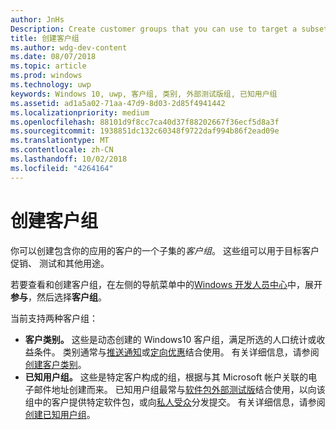 ```yaml
---
author: JnHs
Description: Create customer groups that you can use to target a subset of your app's customer base for promotions, testing, or other purposes.
title: 创建客户组
ms.author: wdg-dev-content
ms.date: 08/07/2018
ms.topic: article
ms.prod: windows
ms.technology: uwp
keywords: Windows 10, uwp, 客户组, 类别, 外部测试版组, 已知用户组
ms.assetid: ad1a5a02-71aa-47d9-8d03-2d85f4941442
ms.localizationpriority: medium
ms.openlocfilehash: 88101d9f8cc7ca40d37f88202667f36ecf5d8a3f
ms.sourcegitcommit: 1938851dc132c60348f9722daf994b86f2ead09e
ms.translationtype: MT
ms.contentlocale: zh-CN
ms.lasthandoff: 10/02/2018
ms.locfileid: "4264164"
---
```

# <a name="create-customer-groups"></a>创建客户组

你可以创建包含你的应用的客户的一个子集的*客户组*。 这些组可以用于目标客户促销、 测试和其他用途。

若要查看和创建客户组，在左侧的导航菜单中的[Windows 开发人员中心](https://partner.microsoft.com/dashboard)中，展开**参与**，然后选择**客户组**。

当前支持两种客户组：

- **客户类别。** 这些是动态创建的 Windows10 客户组，满足所选的人口统计或收益条件。 类别通常与[推送通知](send-push-notifications-to-your-apps-customers.md)或[定向优惠](use-targeted-offers-to-maximize-engagement-and-conversions.md)结合使用。 有关详细信息，请参阅[创建客户类别](create-customer-segments.md)。
- **已知用户组。** 这些是特定客户构成的组，根据与其 Microsoft 帐户关联的电子邮件地址创建而来。 已知用户组最常与[软件包外部测试版](package-flights.md)结合使用，以向该组中的客户提供特定软件包，或向[私人受众](choose-visibility-options.md#audience)分发提交。 有关详细信息，请参阅[创建已知用户组](create-known-user-groups.md)。
